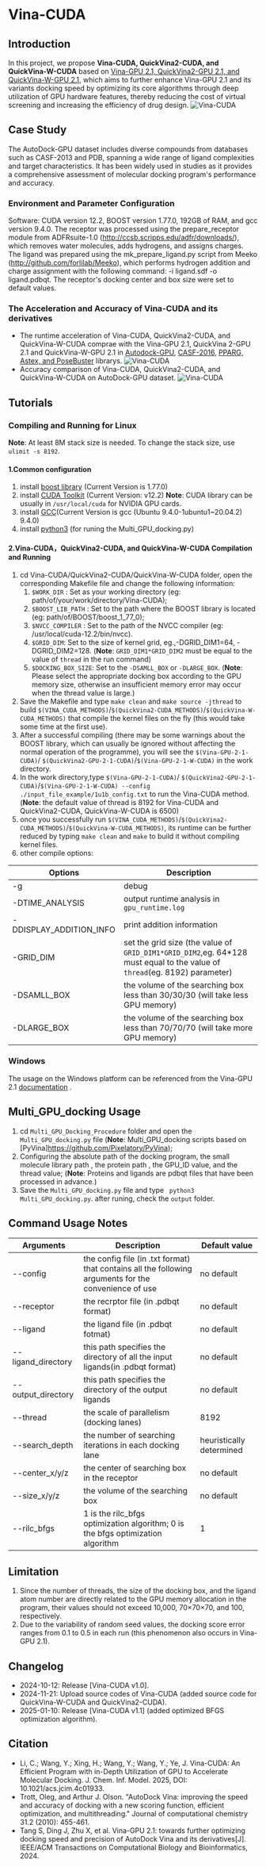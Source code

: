 # Vina-CUDA
## Introduction
In this project, we propose **Vina-CUDA, QuickVina2-CUDA, and QuickVina-W-CUDA** based on [Vina-GPU 2.1, QuickVina2-GPU 2.1, and QuickVina-W-GPU 2.1](https://github.com/DeltaGroupNJUPT/Vina-GPU-2.1), which aims to further enhance Vina-GPU 2.1 and its variants docking speed by optimizing its core algorithms through deep utilization of GPU hardware features, thereby reducing the cost of virtual screening and increasing the efficiency of drug design. 
![Vina-CUDA](./image/Vina-CUDA.png)

## Case Study
The AutoDock-GPU dataset includes diverse compounds from databases such as CASF-2013 and PDB, spanning a wide range of ligand complexities and target characteristics. It has been widely used in studies as it provides a comprehensive assessment of molecular docking program's performance and accuracy. 
### Environment and Parameter Configuration
Software: CUDA version 12.2, BOOST version 1.77.0, 192GB of RAM, and gcc version 9.4.0. The receptor was processed using the prepare\_receptor module from ADFRsuite-1.0 (http://ccsb.scripps.edu/adfr/downloads/), which removes water molecules, adds hydrogens, and assigns charges. The ligand was prepared using the mk\_prepare\_ligand.py script from Meeko (http://github.com/forlilab/Meeko), which performs hydrogen addition and charge assignment with the following command: -i ligand.sdf -o ligand.pdbqt. The receptor's docking center and box size were set to default values.
### The Acceleration and Accuracy of Vina-CUDA and its derivatives
* The runtime acceleration of Vina-CUDA, QuickVina2-CUDA, and QuickVina-W-CUDA comprae with the Vina-GPU 2.1, QuickVina 2-GPU 2.1 and QuickVina-W-GPU 2.1 in [Autodock-GPU](https://enodo.org/records/4031961), [CASF-2016](https://www.pdbbind.org.cn/index.php), [PPARG, Astex, and PoseBuster](https://github.com/dptech-corp/Uni-Dock-Benchmarks) librarys.
![Vina-CUDA](./image/docking_runtime_for_program_update.png)
* Accuracy comparison of Vina-CUDA, QuickVina2-CUDA, and QuickVina-W-CUDA on AutoDock-GPU dataset.
![Vina-CUDA](./image/Autodck-GPU-RSMD-SCORE-Result.png)
 ## Tutorials
 ### Compiling and Running for Linux
 **Note**: At least 8M stack size is needed. To change the stack size, use `ulimit -s 8192`.
 #### 1.Common configuration
 1. install [boost library](https://www.boost.org/) (Current Version is 1.77.0)
 2. install [CUDA Toolkit](https://developer.nvidia.com/cuda-downloads) (Current Version: v12.2)   **Note**: CUDA library can be usually in `/usr/local/cuda` for NVIDIA GPU cards.
 3. install [GCC](https://gcc.gnu.org/)(Current Version is gcc (Ubuntu 9.4.0-1ubuntu1~20.04.2) 9.4.0)
 4. install [python3](https://www.python.org/downloads/) (for runing the Multi_GPU_docking.py)

 #### 2.Vina-CUDA，QuickVina2-CUDA, and QuickVina-W-CUDA Compilation and Running
 1. cd Vina-CUDA/QuickVina2-CUDA/QuickVina-W-CUDA folder, open the corresponding Makefile file and change the following information: 
       1. `$WORK_DIR` : Set as your working directory (eg: path/of/your/work/directory/Vina-CUDA);
       2. `$BOOST_LIB_PATH` : Set to the path where the BOOST library is located (eg: path/of/BOOST/boost_1_77_0);
       3. `$NVCC_COMPILER` : Set to the path of the NVCC compiler (eg: /usr/local/cuda-12.2/bin/nvcc).
       4. `$GRID_DIM`: Set to the size of kernel grid, eg.,-DGRID_DIM1=64, -DGRID_DIM2=128. (**Note**: `GRID_DIM1*GRID_DIM2` must be equal to the value of `thread` in the run command)
       5. `$DOCKING_BOX_SIZE`: Set to the `-DSAMLL_BOX` or `-DLARGE_BOX`. (**Note**: Please select the appropriate docking box according to the GPU memory size, otherwise an insufficient memory error may occur when the thread value is large.)
 2. Save the Makefile and type `make clean` and `make source -jthread` to build `$(VINA_CUDA_METHODS)`/`$(QuickVina2-CUDA_METHODS)`/`$(QuickVina-W-CUDA_METHODS)` that compile the kernel files on the fly (this would take some time at the first use).
 3. After a successful compiling (there may be some warnings about the BOOST library, which can usually be ignored without affecting the normal operation of the programme), you will see the `$(Vina-GPU-2-1-CUDA)`/ `$(QuickVina2-GPU-2-1-CUDA)`/`$(Vina-GPU-2-1-W-CUDA)` in the work directory.
 4. In the work directory,type `$(Vina-GPU-2-1-CUDA)`/ `$(QuickVina2-GPU-2-1-CUDA)`/`$(Vina-GPU-2-1-W-CUDA) --config ./input_file_example/1u1b_config.txt` to run the Vina-CUDA method. (**Note**: the default value of thread is 8192 for Vina-CUDA and QuickVina2-CUDA, QuickVina-W-CUDA is 6500)
 5. once you successfully run `$(VINA_CUDA_METHODS)`/`$(QuickVina2-CUDA_METHODS)`/`$(QuickVina-W-CUDA_METHODS)`, its runtime can be further reduced by typing `make clean` and `make` to build it without compiling kernel files.
 6. other compile options:

|Options| Description|
|--|--|
| -g | debug|
|-DTIME_ANALYSIS|output runtime analysis in `gpu_runtime.log`|
|-DDISPLAY_ADDITION_INFO|print addition information|
|-GRID_DIM|set the grid size (the value of `GRID_DIM1*GRID_DIM2`,eg. 64*128 must equal to the value of `thread`(eg. 8192) parameter)|
|-DSAMLL_BOX|the volume of the searching box less than 30/30/30 (will take less GPU memory)|
|-DLARGE_BOX|the volume of the searching box less than 70/70/70 (will take more GPU memory)

### Windows
The usage on the Windows platform can be referenced from the Vina-GPU 2.1 [documentation](https://github.com/DeltaGroupNJUPT/Vina-GPU-2.1?tab=readme-ov-file#windows) .

## Multi_GPU_docking Usage 
1. cd `Multi_GPU_Docking_Procedure` folder and open the `Multi_GPU_docking.py` file (**Note**: Multi_GPU_docking scripts based on [PyVina]https://github.com/Pixelatory/PyVina);
2. Configuring the absolute path of the docking program, the small molecule library path , the protein path , the GPU_ID value, and the thread value; (**Note**: Proteins and ligands are pdbqt files that have been processed in advance.)
3. Save the `Multi_GPU_docking.py` file and type ` python3 Multi_GPU_docking.py`. after runing, check the `output` folder.


## Command Usage Notes
|Arguments| Description|Default value
|--|--|--|
|--config | the config file (in .txt format) that contains all the following arguments for the convenience of use| no default
| --receptor | the recrptor file (in .pdbqt format)| no default
|--ligand| the ligand file (in .pdbqt fotmat)| no default
|--ligand_directory| this path specifies the directory of all the input ligands(in .pdbqt format) | no default
|--output_directory| this path specifies the directory of the output ligands | no default
|--thread| the scale of parallelism (docking lanes)|8192
|--search_depth| the number of searching iterations in each docking lane| heuristically determined
|--center_x/y/z|the center of searching box in the receptor|no default
|--size_x/y/z|the volume of the searching box|no default 
|--rilc_bfgs| 1 is the rilc_bfgs optimization algorithm; 0 is the bfgs optimization algorithm | 1

## Limitation
1. Since the number of threads, the size of the docking box, and the ligand atom number are directly related to the GPU memory allocation in the program, their values should not exceed 10,000, 70×70×70, and 100, respectively.
2. Due to the variability of random seed values, the docking score error ranges from 0.1 to 0.5 in each run (this phenomenon also occurs in Vina-GPU 2.1).

## Changelog
- 2024-10-12: Release [Vina-CUDA v1.0].
- 2024-11-21: Upload source codes of Vina-CUDA (added source code for QuickVina-W-CUDA and QuickVina2-CUDA).
- 2025-01-10: Release [Vina-CUDA v1.1] (added optimized BFGS optimization algorithm).

## Citation
* Li, C.; Wang, Y.; Xing, H.; Wang, Y.; Wang, Y.; Ye, J. Vina-CUDA: An Efficient Program with in-Depth Utilization of GPU to Accelerate Molecular Docking. J. Chem. Inf. Model. 2025, DOI: 10.1021/acs.jcim.4c01933.
* Trott, Oleg, and Arthur J. Olson. "AutoDock Vina: improving the speed and accuracy of docking with a new scoring function, efficient optimization, and multithreading." Journal of computational chemistry 31.2 (2010): 455-461.
* Tang S, Ding J, Zhu X, et al. Vina-GPU 2.1: towards further optimizing docking speed and precision of AutoDock Vina and its derivatives[J]. IEEE/ACM Transactions on Computational Biology and Bioinformatics, 2024.
